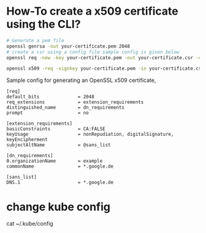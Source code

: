 # How-To create a x509 certificate using the CLI?

```bash
# Generate a pem file
openssl genrsa -out your-certificate.pem 2048
# create a csr using a config file sample config is given below
openssl req -new -key your-certificate.pem -out your-certificate.csr -config sample.cnf

openssl x509 -req -signkey your-certificate.pem -in your-certificate.csr -out your-certificate.cert -extfile your-certificate.conf -extensions extension_requirements -days=3650
```

Sample config for generating an OpenSSL x509 certificate,

    [req]
    default_bits              = 2048
    req_extensions            = extension_requirements
    distinguished_name        = dn_requirements
    prompt                    = no

    [extension_requirements]
    basicConstraints          = CA:FALSE
    keyUsage                  = nonRepudiation, digitalSignature, keyEncipherment
    subjectAltName            = @sans_list

    [dn_requirements]
    0.organizationName        = example
    commonName                = *.google.de

    [sans_list]
    DNS.1                     = *.google.de

# change kube config
cat ~/.kube/config